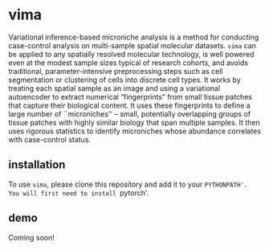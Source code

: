 # vima
Variational inference-based microniche analysis is a method for conducting case-control analysis on multi-sample spatial molecular datasets. `vima` can be applied to any spatially resolved molecular technology, is well powered even at the modest sample sizes typical of research cohorts, and avoids traditional, parameter-intensive preprocessing steps such as cell segmentation or clustering of cells into discrete cell types. It works by treating each spatial sample as an image and using a variational autoencoder to extract numerical “fingerprints” from small tissue patches that capture their biological content. It uses these fingerprints to define a large number of ``microniches'' – small, potentially overlapping groups of tissue patches with highly similar biology that span multiple samples. It then uses rigorous statistics to identify microniches whose abundance correlates with case-control status.

## installation
To use `vima`, please clone this repository and add it to your `PYTHONPATH'. You will first need to install `pytorch'.

## demo
Coming soon!
